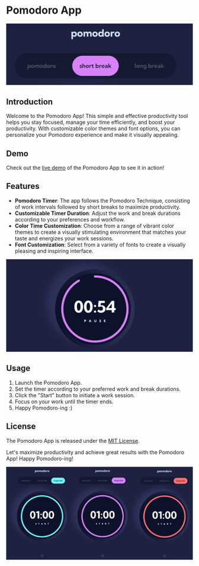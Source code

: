 # Pomodoro App

![Alt text](image-1.png)

## Introduction

Welcome to the Pomodoro App! This simple and effective productivity tool helps you stay focused, manage your time efficiently, and boost your productivity. With customizable color themes and font options, you can personalize your Pomodoro experience and make it visually appealing.

## Demo

Check out the [live demo](https://cute-bublanina-00f506.netlify.app/) of the Pomodoro App to see it in action!


## Features

- **Pomodoro Timer**: The app follows the Pomodoro Technique, consisting of work intervals followed by short breaks to maximize productivity.
- **Customizable Timer Duration**: Adjust the work and break durations according to your preferences and workflow.
- **Color Time Customization**: Choose from a range of vibrant color themes to create a visually stimulating environment that matches your taste and energizes your work sessions.
- **Font Customization**: Select from a variety of fonts to create a visually pleasing and inspiring interface.


![Alt text](image-2.png)


## Usage

1. Launch the Pomodoro App.
2. Set the timer according to your preferred work and break durations.
3. Click the "Start" button to initiate a work session.
4. Focus on your work until the timer ends.
5. Happy Pomodoro-ing :)


## License

The Pomodoro App is released under the [MIT License](LICENSE).

Let's maximize productivity and achieve great results with the Pomodoro App! Happy Pomodoro-ing!

![Alt text](tri-color.jpg)
